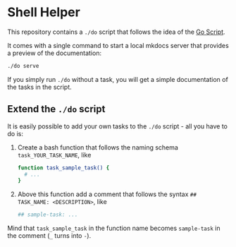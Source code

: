 # Shell Helper

This repository contains a `./do` script that follows the idea of the [Go Script](https://www.thoughtworks.com/en-de/insights/blog/praise-go-script-part-i).

It comes with a single command to start a local mkdocs server that provides a preview of the documentation:

```bash
./do serve
```

If you simply run `./do` without a task, you will get a simple documentation of the tasks in the script.

## Extend the `./do` script

It is easily possible to add your own tasks to the `./do` script - all you have to do is:

1. Create a bash function that follows the naming schema `task_YOUR_TASK_NAME`, like

    ```bash
    function task_sample_task() {
      # ...
    }
    ```

2. Above this function add a comment that follows the syntax `## TASK_NAME: <DESCRIPTION>`, like

    ```bash
    ## sample-task: ...
    ```

Mind that `task_sample_task` in the function name becomes `sample-task` in the comment (`_` turns into `-`).
